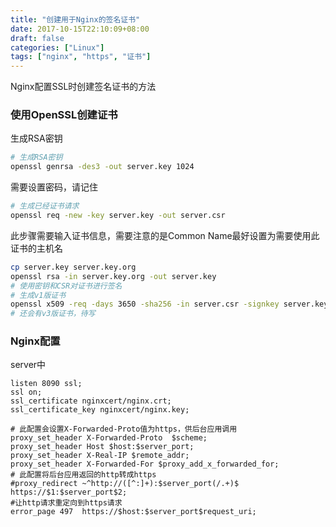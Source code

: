 ```yaml
---
title: "创建用于Nginx的签名证书"
date: 2017-10-15T22:10:09+08:00
draft: false
categories: ["Linux"]
tags: ["nginx", "https", "证书"]
---
```


Nginx配置SSL时创建签名证书的方法
<!--more-->

### 使用OpenSSL创建证书

生成RSA密钥

``` sh
# 生成RSA密钥
openssl genrsa -des3 -out server.key 1024
```

需要设置密码，请记住

``` sh
# 生成已经证书请求
openssl req -new -key server.key -out server.csr
```

此步骤需要输入证书信息，需要注意的是Common Name最好设置为需要使用此证书的主机名

``` sh
cp server.key server.key.org
openssl rsa -in server.key.org -out server.key
# 使用密钥和CSR对证书进行签名
# 生成v1版证书
openssl x509 -req -days 3650 -sha256 -in server.csr -signkey server.key -out server.crt
# 还会有v3版证书，待写
```

### Nginx配置

server中

``` nginx
listen 8090 ssl;
ssl on;
ssl_certificate nginxcert/nginx.crt;
ssl_certificate_key nginxcert/nginx.key;

# 此配置会设置X-Forwarded-Proto值为https，供后台应用调用
proxy_set_header X-Forwarded-Proto  $scheme;
proxy_set_header Host $host:$server_port;
proxy_set_header X-Real-IP $remote_addr;
proxy_set_header X-Forwarded-For $proxy_add_x_forwarded_for;
# 此配置将后台应用返回的http转成https
#proxy_redirect ~^http://([^:]+):$server_port(/.+)$ https://$1:$server_port$2;
#让http请求重定向到https请求
error_page 497  https://$host:$server_port$request_uri;
```

